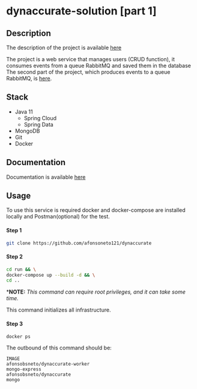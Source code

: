 # dynaccurate-solution [part 1]

## Description 

The description of the project is available [here]()

The project is a web service that manages users (CRUD function), it consumes events from a queue RabbitMQ and saved them in the database The second part of the project, which produces events to a queue RabbitMQ, is [here](https://github.com/afonsoneto121/dynaccurate-worker). 



## Stack

* Java 11
  * Spring Cloud
  * Spring Data
* MongoDB
* Git
* Docker



## Documentation

Documentation is available [here]()

## Usage

To use this service is required docker and docker-compose are installed locally and Postman(optional) for the test. 

#### Step 1

```sh
git clone https://github.com/afonsoneto121/dynaccurate
```

#### Step 2

```sh
cd run && \
docker-compose up --build -d && \
cd ..
```

\***NOTE:** *This command can require root privileges, and it can take some time.*

This command initializes all infrastructure.

#### Step 3

```sh
docker ps
```

The outbound of this command should be: 

```
IMAGE
afonsobsneto/dynaccurate-worker
mongo-express
afonsobsneto/dynaccurate 
mongo
```



